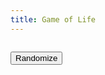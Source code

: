 ```yaml
---
title: Game of Life
---
```


<script src="/assets/flocc.js"></script>

<pre id="container"></pre>
<button id="reset">Randomize</button>

<script>
/**
 * Get references to the HTML container to render our environment,
 * set its size (width and height),
 * and instantiate a new GridEnvironment of that size.
 */ 
var container = document.getElementById('container');
var width = 50;
var height = 20;
var grid = new flocc.GridEnvironment(width, height);

/**
 * Setup fills every cell of the GridEnvironment with a new Agent
 * (if called more than once, this overwrites all the old agents in the grid).
 * 
 * Then it loops over all the agents, and randomly assigns them to be alive or dead
 * (15% chance of being alive -- change this and see what happens!)
 * 
 * Finally, it adds the `tick` rule, which is called with every tick of the simulation.
 */ 
function setup() {

    grid.fill();

    grid.loop(function(x, y, agent) {
        agent.set('alive', Math.random() < 0.15);
        agent.addRule(tick);
    });
}

/**
 * With each tick of the simulation, figure out how many neighbors
 * the agent has, and which of those are living. 
 * Then enqueue the liveOrDie function, passing in the number
 * of living neighbors as an argument.
 */ 
function tick(agent) {

    var x = agent.get('x');
    var y = agent.get('y');

    var livingNeighbors = 0;
    for (var dx = -1; dx <= 1; dx++) {
        for (var dy = -1; dy <= 1; dy++) {
            if (dx === 0 && dy === 0) continue;
            if (grid.getAgent(x + dx, y + dy).get('alive')) livingNeighbors++;
        }
    }

    agent.enqueue(liveOrDie, livingNeighbors);
}

/**
 * After running the above `tick` function for each agent, the
 * environment runs any enqueued functions, including this `liveOrDie` function.
 * Look at the number of living neighbors -- if it is 2 or 3, the agent stays or becomes
 * alive. If it is under 2 or greater than 3, the agent dies (or stays dead).
 */ 
function liveOrDie(agent, livingNeighbors) {
    if (livingNeighbors < 2 || livingNeighbors > 3) {
        agent.set('alive', false);
    } else if (livingNeighbors === 3) {
        agent.set('alive', true);
    }
}

function render() {

    container.innerHTML = '';
    grid.loop(function(x, y, agent) {
        container.innerHTML += agent.get('alive') ? 'x' : '-';
        if (x === width - 1) container.innerHTML += '\n';
    });

    grid.tick();

    setTimeout(render, 200);
}

setup();
render();

document.getElementById('reset').addEventListener('click', setup);
</script>